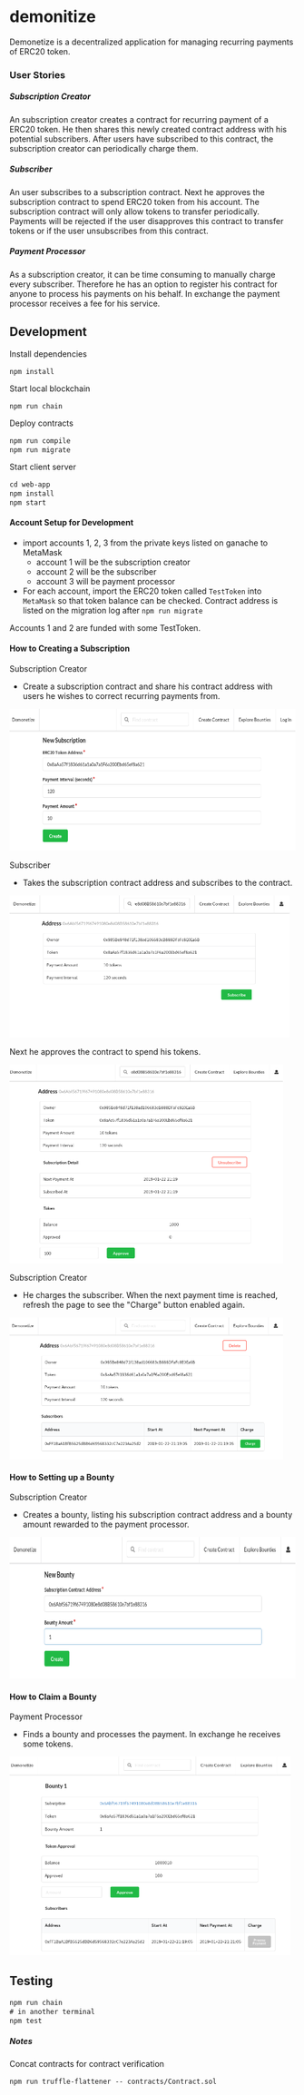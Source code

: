 # demonitize
Demonetize is a decentralized application for managing recurring payments of ERC20 token.

### User Stories

##### Subscription Creator
An subscription creator creates a contract for recurring payment of a ERC20 token. He then shares this newly created contract address with his potential subscribers. After users have subscribed to this contract, the subscription creator can periodically charge them.

##### Subscriber
An user subscribes to a subscription contract. Next he approves the subscription contract to spend ERC20 token from his account. The subscription contract will only allow tokens to transfer periodically. Payments will be rejected if
the user disapproves this contract to transfer tokens or if the user unsubscribes from this contract.

##### Payment Processor
As a subscription creator, it can be time consuming to manually charge every subscriber. Therefore he has an option to register his contract for anyone to process his payments on his behalf. In exchange the payment processor receives a fee for his service.

## Development

Install dependencies
```shell
npm install
```

Start local blockchain
```shell
npm run chain
```

Deploy contracts
```shell
npm run compile
npm run migrate
```

Start client server
```shell
cd web-app
npm install
npm start
```

#### Account Setup for Development

- import accounts 1, 2, 3 from the private keys listed on ganache to MetaMask
  - account 1 will be the subscription creator
  - account 2 will be the subscriber
  - account 3 will be payment processor
- For each account, import the ERC20 token called `TestToken` into `MetaMask` so that token balance can be checked.
Contract address is listed on the migration log after `npm run migrate`

Accounts 1 and 2 are funded with some TestToken.

#### How to Creating a Subscription
Subscription Creator
- Create a subscription contract and share his contract address with users he wishes to correct recurring payments from.

<img src="img/create-sub.png" alt="drawing" height="250"/>

Subscriber
- Takes the subscription contract address and subscribes to the contract.

<img src="img/sub.png" alt="drawing" height="250"/>

Next he approves the contract to spend his tokens.

<img src="img/sub-approve.png" alt="drawing" height="350"/>

Subscription Creator
- He charges the subscriber. When the next payment time is reached, refresh the page to see the "Charge" button enabled again.

<img src="img/charge.png" alt="drawing" height="250"/>

#### How to Setting up a Bounty
Subscription Creator
- Creates a bounty, listing his subscription contract address and a bounty amount rewarded to the payment processor.

<img src="img/create-bounty.png" alt="drawing" height="250"/>

#### How to Claim a Bounty
Payment Processor
- Finds a bounty and processes the payment. In exchange he receives some tokens.

<img src="img/claim-bounty.png" alt="drawing" height="350"/>

## Testing
```shell
npm run chain
# in another terminal
npm test
```

##### Notes
Concat contracts for contract verification
```
npm run truffle-flattener -- contracts/Contract.sol
```
